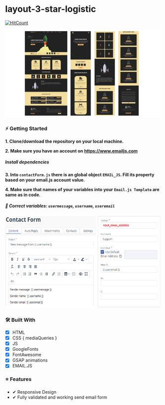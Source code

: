 # layout-3-star-logistic

[![HitCount](http://hits.dwyl.com/jstrzyzykowski/layout-3-star-logistic.svg)](http://hits.dwyl.com/jstrzyzykowski/layout-3-star-logistic)

![](/project-showcase.jpg)

### ⚡ Getting Started

**1. Clone/download the repository on your local machine.**

**2. Make sure you have an account on https://www.emailjs.com**
##### Install dependencies

**3. Into `contactForm.js` there is an global object `EMAIL_JS`. 
Fill its property based on your email.js account value.**

**4. Make sure that names of your variables into your `Email.js Template` are same as in code.**
##### 🚨 Correct variables: `usermessage`, `username`, `useremail`

<img src="https://raw.githubusercontent.com/jstrzyzykowski/layout-3-star-logistic/master/email-js-config.png" height="300">

### 🛠 Built With

- [x] HTML
- [x] CSS { mediaQueries }
- [x] JS
- [x] GoogleFonts
- [x] FontAwesome
- [x] GSAP animations
- [x] EMAIL.JS

### ⭐ Features

- ✔ Responsive Design
- ✔ Fully validated and working send email form

